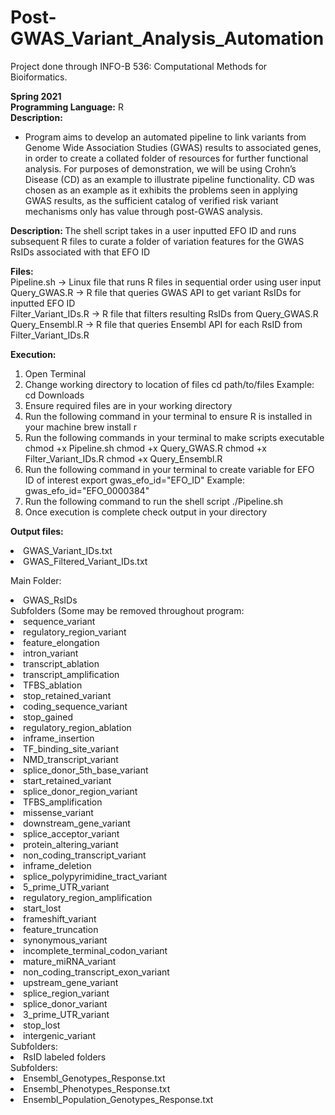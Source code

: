 # Post-GWAS_Variant_Analysis_Automation
Project done through INFO-B 536: Computational Methods for Bioiformatics. 

**Spring 2021** <br/>
**Programming Language:** R <br/>
**Description:**<br/>
- Program aims to develop an automated pipeline to link variants from Genome Wide Association Studies (GWAS) results to associated genes, in order to create a collated folder of resources for further functional analysis. For purposes of demonstration, we will be using Crohn’s Disease (CD) as an example to illustrate pipeline functionality. CD was chosen as an example as it exhibits the problems seen in applying GWAS results, as the sufficient catalog of verified risk variant mechanisms only has value through post-GWAS analysis. 

<b> Description: </b>The shell script takes in a user inputted EFO ID and runs subsequent R files to curate a folder of variation features for the GWAS RsIDs associated with that EFO ID

<b> Files: </b><br>
Pipeline.sh -> Linux file that runs R files in sequential order using user input <br>
Query_GWAS.R -> R file that queries GWAS API to get variant RsIDs for inputted EFO ID <br>
Filter_Variant_IDs.R -> R file that filters resulting RsIDs from Query_GWAS.R <br>
Query_Ensembl.R -> R file that queries Ensembl API for each RsID from Filter_Variant_IDs.R <br>

<b> Execution:</b>
1. Open Terminal
2. Change working directory to location of files
  	cd path/to/files
  	Example: cd Downloads
3. Ensure required files are in your working directory
4. Run the following command in your terminal to ensure R is installed in your machine
    brew install r
5. Run the following commands in your terminal to make scripts executable
  	chmod +x Pipeline.sh 
  	chmod +x Query_GWAS.R
  	chmod +x Filter_Variant_IDs.R 
  	chmod +x Query_Ensembl.R 
6. Run the following command in your terminal to create variable for EFO ID of interest
    export gwas_efo_id="EFO_ID"
    Example: gwas_efo_id="EFO_0000384"
7. Run the following command to run the shell script
    ./Pipeline.sh
8. Once execution is complete check output in your directory 

<b> Output files: </b><br>
<li>GWAS_Variant_IDs.txt<br>
<li>GWAS_Filtered_Variant_IDs.txt<br>

Main Folder: <br>
<li>GWAS_RsIDs<br>
Subfolders (Some may be removed throughout program: <br>
    <li> sequence_variant<br>
    <li> regulatory_region_variant<br>
    <li> feature_elongation<br>
    <li> intron_variant<br>
    <li> transcript_ablation<br>
    <li> transcript_amplification<br>
    <li> TFBS_ablation<br>
    <li> stop_retained_variant<br>
    <li> coding_sequence_variant<br>
    <li>stop_gained<br>
    <li>regulatory_region_ablation<br>
    <li>inframe_insertion<br>
    <li>TF_binding_site_variant<br>
    <li>NMD_transcript_variant<br>
    <li>splice_donor_5th_base_variant<br>
    <li>start_retained_variant<br>
    <li>splice_donor_region_variant<br>
    <li>TFBS_amplification<br>
    <li>missense_variant<br>
    <li>downstream_gene_variant<br>
    <li>splice_acceptor_variant<br>
    <li>protein_altering_variant<br>
    <li>non_coding_transcript_variant<br>
    <li>inframe_deletion<br>
    <li>splice_polypyrimidine_tract_variant<br>
    <li>5_prime_UTR_variant<br>
    <li>regulatory_region_amplification<br>
    <li>start_lost<br>
    <li>frameshift_variant<br>
    <li>feature_truncation<br>
    <li>synonymous_variant<br>
    <li>incomplete_terminal_codon_variant<br>
    <li>mature_miRNA_variant<br>
    <li>non_coding_transcript_exon_variant<br>
    <li>upstream_gene_variant<br>
    <li>splice_region_variant<br>
    <li>splice_donor_variant<br>
    <li>3_prime_UTR_variant<br>
    <li>stop_lost<br>
    <li>intergenic_variant<br>
    Subfolders:<br>
      <li>RsID labeled folders<br>
        Subfolders:<br>
          <li>Ensembl_Genotypes_Response.txt<br>
          <li>Ensembl_Phenotypes_Response.txt<br>
          <li>Ensembl_Population_Genotypes_Response.txt<br>
